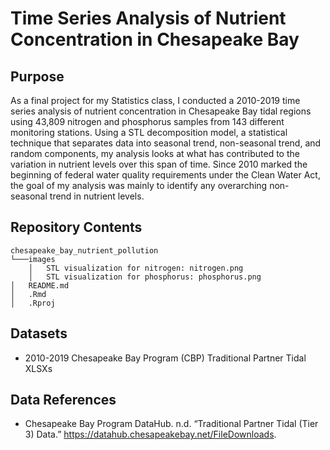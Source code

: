 # Time Series Analysis of Nutrient Concentration in Chesapeake Bay
## Purpose
As a final project for my Statistics class, I conducted a 2010-2019 time series analysis of nutrient concentration in Chesapeake Bay tidal regions using 43,809 nitrogen and phosphorus samples from 143 different monitoring stations. Using a STL decomposition model, a statistical technique that separates data into seasonal trend, non-seasonal trend, and random components, my analysis looks at what has contributed to the variation in nutrient levels over this span of time. Since 2010 marked the beginning of federal water quality requirements under the Clean Water Act, the goal of my analysis was mainly to identify any overarching non-seasonal trend in nutrient levels.

## Repository Contents
    chesapeake_bay_nutrient_pollution
    └───images
        │   STL visualization for nitrogen: nitrogen.png
        │   STL visualization for phosphorus: phosphorus.png
    │   README.md
    │   .Rmd
    │   .Rproj

## Datasets
- 2010-2019 Chesapeake Bay Program (CBP) Traditional Partner Tidal XLSXs

## Data References
- Chesapeake Bay Program DataHub. n.d. “Traditional Partner Tidal (Tier 3) Data.” https://datahub.chesapeakebay.net/FileDownloads.

